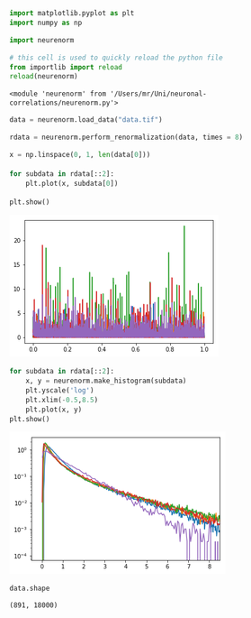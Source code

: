 

```python
import matplotlib.pyplot as plt
import numpy as np
```


```python
import neurenorm
```


```python
# this cell is used to quickly reload the python file
from importlib import reload
reload(neurenorm)
```




    <module 'neurenorm' from '/Users/mr/Uni/neuronal-correlations/neurenorm.py'>




```python
data = neurenorm.load_data("data.tif")
```


```python
rdata = neurenorm.perform_renormalization(data, times = 8)
```


```python
x = np.linspace(0, 1, len(data[0]))

for subdata in rdata[::2]:
    plt.plot(x, subdata[0])
    
plt.show()
```


![png](Notebook_files/Notebook_5_0.png)



```python
for subdata in rdata[::2]:
    x, y = neurenorm.make_histogram(subdata)
    plt.yscale('log')
    plt.xlim(-0.5,8.5)
    plt.plot(x, y)
plt.show()
```


![png](Notebook_files/Notebook_6_0.png)



```python
data.shape
```




    (891, 18000)


